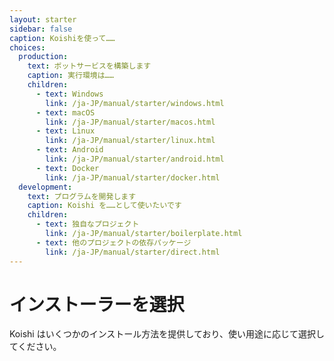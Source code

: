 ```yaml
---
layout: starter
sidebar: false
caption: Koishiを使って……
choices:
  production:
    text: ボットサービスを構築します
    caption: 実行環境は……
    children:
      - text: Windows
        link: /ja-JP/manual/starter/windows.html
      - text: macOS
        link: /ja-JP/manual/starter/macos.html
      - text: Linux
        link: /ja-JP/manual/starter/linux.html
      - text: Android
        link: /ja-JP/manual/starter/android.html
      - text: Docker
        link: /ja-JP/manual/starter/docker.html
  development:
    text: プログラムを開発します
    caption: Koishi を……として使いたいです
    children:
      - text: 独自なプロジェクト
        link: /ja-JP/manual/starter/boilerplate.html
      - text: 他のプロジェクトの依存パッケージ
        link: /ja-JP/manual/starter/direct.html
---
```


# インストーラーを選択

Koishi はいくつかのインストール方法を提供しており、使い用途に応じて選択してください。
